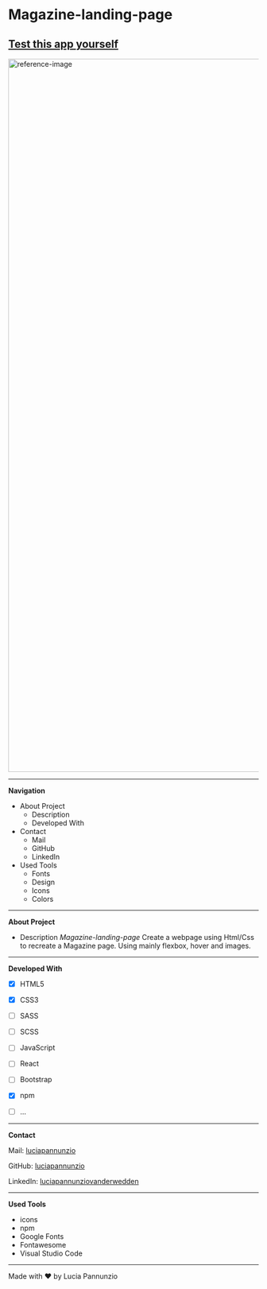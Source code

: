 # Magazine-landing-page

## [Test this app yourself]( https://luciapannunzio.github.io/Magazine-landing-page/)

<img width="1435" alt="reference-image" src="https://user-images.githubusercontent.com/89199990/153214633-92489d4c-5c8b-445f-9de1-080e191fa824.png">

* * *


**Navigation**
 - About Project
    - Description
    - Developed With
 - Contact
    - Mail
    - GitHub  
    - LinkedIn
 - Used Tools
    - Fonts
    - Design
    - Icons
    - Colors


* * *


**About Project**
 - Description
*Magazine-landing-page* Create a webpage using Html/Css to recreate a Magazine page. Using mainly flexbox, hover and images.

* * *


**Developed With**
 - [x] HTML5
 - [x] CSS3
 - [ ] SASS
 - [ ] SCSS
 - [ ] JavaScript
 - [ ] React
 - [ ] Bootstrap
 - [x] npm
 - [ ] ...
 
 
 * * *
 
 
**Contact**

Mail: [luciapannunzio](luciapannunzio@gmail.com)

GitHub: [luciapannunzio](https://github.com/luciapannunzio/)

LinkedIn: [luciapannunziovanderwedden](https://www.linkedin.com/in/luciapannunziovanderwedden/)


* * *


**Used Tools**
- icons
- npm
- Google Fonts
- Fontawesome
- Visual Studio Code


* * *


Made with :heart: by Lucia Pannunzio
